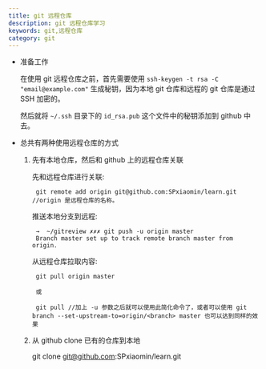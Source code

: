 ```yaml
---
title: git 远程仓库
description: git 远程仓库学习
keywords: git,远程仓库
category: git
---
```


- 准备工作

    在使用 git 远程仓库之前，首先需要使用 `ssh-keygen -t rsa -C "email@example.com"` 生成秘钥，因为本地 git 仓库和远程的 git 仓库是通过 SSH 加密的。

    然后就将 `~/.ssh` 目录下的 `id_rsa.pub` 这个文件中的秘钥添加到 github 中去。

- 总共有两种使用远程仓库的方式

    1. 先有本地仓库，然后和 github 上的远程仓库关联
    
        先和远程仓库进行关联:
    
            git remote add origin git@github.com:SPxiaomin/learn.git    //origin 是远程仓库的名称。
            
        推送本地分支到远程:
        
            →  ~/gitreview ✗✗✗ git push -u origin master 
            Branch master set up to track remote branch master from origin.
            
        从远程仓库拉取内容:
        
            git pull origin master 
            
            或
            
            git pull //加上 -u 参数之后就可以使用此简化命令了，或者可以使用 git branch --set-upstream-to=origin/<branch> master 也可以达到同样的效果
    
    2. 从 github clone 已有的仓库到本地
    
        git clone git@github.com:SPxiaomin/learn.git

